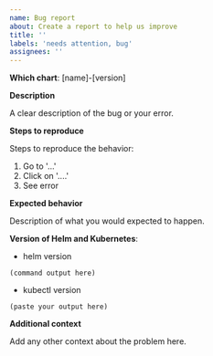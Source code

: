 ```yaml
---
name: Bug report
about: Create a report to help us improve
title: ''
labels: 'needs attention, bug'
assignees: ''
---
```


<!--
 Before opening the issue please verify if it already exists:

 - [cloudmobility charts issues](https://github.com/cloudmobility/charts/issues)
 -->

**Which chart**:
[name]-[version]

**Description**

A clear description of the bug or your error.

**Steps to reproduce**

Steps to reproduce the behavior:

1. Go to '...'
2. Click on '....'
4. See error

**Expected behavior**

Description of what you would expected to happen.

**Version of Helm and Kubernetes**:

- helm version

<!--
In your terminal run:
$ helm version
 -->

```
(command output here)
```

- kubectl version

<!--
In your terminal run:
$ kubectl version
 -->

```
(paste your output here)
```

**Additional context**

Add any other context about the problem here.
